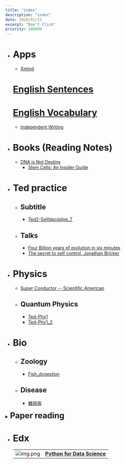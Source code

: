 ```yaml
---
title: "index"
description: "index"
date: 2020/01/22
excerpt: "Don't Click"
priority: 100000
---
```


- # Apps
  - [Xmind](SF_Xmind.html)
  # [English Sentences](Eng.html)
  # [English Vocabulary](Eng_w.html)
  - [Independent Writing](writing.html)
- # Books (Reading Notes)
  - [DNA is Not Destiny](DNA_Is_NotDestiny.html)
	- [Stem Cells: An Insider Guide](books_stemcell_ig.html)

- # Ted practice
  - ## Subtitle
    - [Ted2-Selfdecipline_T](Ted2-Selfdecipline_T.html)
  - ## Talks
    - [Four Billion years of evolution in six minutes](Four-Billion-years-of-evolution-in-six-minutes.html)
    - [The secret to self control, Jonathan Bricker](Ted2-Selfdecipline.html)
- # Physics
  - [Super Conductor -- Scientific American](Super-Conductor.html)
  - ## Quantum Physics
    - [Ted-Phy1](Ted-Phy1.html)
    - [Ted-Phy1_2](Ted-Phy1_2.html)
- # Bio
  - ## Zoology
    - [Fish_dygestion](Fish_dygestion.html)
  - ## Disease
    - [糖尿病](diabetes.html)

<details>
<summary>
<span style="font-size: 25px; font-weight: bold">Paper reading</span>
</summary>

- ## HOw to Write
	- ### RNA-Seq
	  - [Paper_RNASeq_Fish1](Paper_RNASeq_Fish1.html)
	  - [Paper_RNASeq_Fish2](Paper_RNASeq_Fish2.html)
	  - [Paper_RNASeq_Fish3](Paper_RNASeq_Fish3.html)
	  - [Paper_RNASeq_Fish4](Paper_RNASeq_Fish4.html)

- ## Reading Notes
	- ### Fish
	  - [Stocking Density Effects](stockingdensity_fish.html)
	  - ### Diet Switch
	    - [Fish Protein to Soy Protein: <a title="石斑鱼">Grouper [2019]</a>](Paper_Yan2020.html)
	    - [Fish Protein to Plant Protein: <a title="异育银鲫">Sparus aurata [2008]</a>](Diet_Switch_Fish4.html)
	    - [Fish Meal to Black Soldier Fly Larvae: <a title="大西洋鲑">Atlantic salmon [2019]</a>](Paper_BSFlylavea_salmon_2019.html)
	    - [Fish Meal to Black Soldier Fly Larvae:  <a title="黄颡鱼">Yellow Catfish - [2018]</a>](Paper_BSFlylavea_Catfish_2018.html)
	    - #### Microbiota
	      - [Fishmeal to Wheat: Gilthead Sea Bream](paper_dit_s_micro_1.html)
	- ### Metabolism
	  [Review: Insect Meals [2014]](paper_review_insectmeal.html)
	  [Paper_Charni [2019]](Paper_Charni2019.html)
	  [Paper_Vilhelmsson2004](Paper_Vilhelmsson2004.html)
	  [WheatInhi](WheatInhi.html)
	- ### Algorithm
	  - [WGCNA](paper_WGCNA.html)
	- ### Genome
	  - [mtGenome](mtGenome.html)
	- ### Regeneration
		- [Salamander: limb (RNA-Seq)](paper_regener_limb_salamender.html)

</details>

- # Edx
  |||
  |--|--|
  |![img.png](https://courses.edx.org/asset-v1:UCSanDiegoX+DSE200x+1T2018+type@thumbnail+block@course_image-375x200.jpg)|[**Python for Data Science**](edx_python_data.html)|


<style type="text/css">
  a {
    position: relative;
  }
  a:active::after{
    content: attr(title);
    white-space: nowrap;
    round: 90;
    position: absolute;
    top: 100%;
    background-color: #000000;
    color: #fff;
    border-radius: 5px;
    opacity:0.6;
  }
</style>

